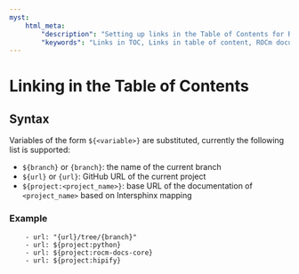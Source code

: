 ```yaml
---
myst:
    html_meta:
        "description": "Setting up links in the Table of Contents for ROCm documentation"
        "keywords": "Links in TOC, Links in table of content, ROCm documentation TOC, ROCm documentation table of content, ROCm docs core user guide"
---
```


# Linking in the Table of Contents

## Syntax

Variables of the form `${<variable>}` are substituted, currently the following
list is supported:

- `${branch}` or `{branch}`: the name of the current branch
- `${url}` or `{url}`: GitHub URL of the current project
- `${project:<project_name>}`: base URL of the documentation of `<project_name>`
based on Intersphinx mapping

### Example

```in
    - url: "{url}/tree/{branch}"
    - url: ${project:python}
    - url: ${project:rocm-docs-core}
    - url: ${project:hipify}
```
